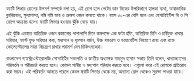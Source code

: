 ফ্যাটি লিভার রোগের উপসর্গ সম্পর্কে বলা হয়, এই রোগ হলে পেটের ডান দিকের উপরিভাগে হালকা ব্যথা, অস্বাভাবিক ক্লান্তিবোধ, ক্ষুধামান্দ্য, বমি বমি ভাব ও ক্রমশ ওজন কমতে থাকে। বয়স ৫০-এর বেশি হলে এবং হেপাটাইটিস বি ও সি রোগে আক্রান্ত হলেও ফ্যাটি লিভার হওয়ার ঝুঁকি বেড়ে যায়।

এই ঝুঁকি এড়াতে অতিরিক্ত ওজন কমানোর পাশাপাশি দিনে কমপক্ষে এক ঘণ্টা হাঁটা, অতিরিক্ত চিনি ও চর্বিযুক্ত খাবার পরিহার, ফাস্ট ফুড পরিহার করা, মদ্যপান ও ধূমপান বর্জন, উচ্চ রক্তচাপ ও ডায়াবেটিস নিয়ন্ত্রণে রাখা এবং রক্তে কোলেস্টেরলের মাত্রা নিয়ন্ত্রণে রাখার পরামর্শ দেন চিকিৎসকেরা।

বাংলাদেশ গ্যাস্ট্রোএন্টারোলজি সোসাইটির সভাপতি ও জাতীয় অধ্যাপক মাহমুদ হাসান সভায় তিনি বলেন, খাদ্যাভ্যাসের পরিবর্তন ও শরীরচর্চা করতে হবে। কোমল পানীয় ও মধ্যপান পরিহার করতে হবে। এগুলো করে এই রোগকে প্রতিরোধ করা সম্ভব। এই পরিবর্তন আনতে পারলে কেবল ফ্যাটি লিভার থেকে নয়, অন্যান্য রোগ থেকেও সুরক্ষা পাওয়া যাবে।
